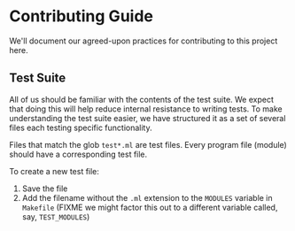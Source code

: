 # Contributing Guide

We'll document our agreed-upon practices for contributing to this project here.

## Test Suite

All of us should be familiar with the contents of the test suite. We expect that
doing this will help reduce internal resistance to writing tests. To make
understanding the test suite easier, we have structured it as a set of several
files each testing specific functionality.

Files that match the glob `test*.ml` are test files. Every program file (module)
should have a corresponding test file.

To create a new test file:

1. Save the file
2. Add the filename without the `.ml` extension to the `MODULES` variable in
   `Makefile` (FIXME we might factor this out to a different variable called,
   say, `TEST_MODULES`)

